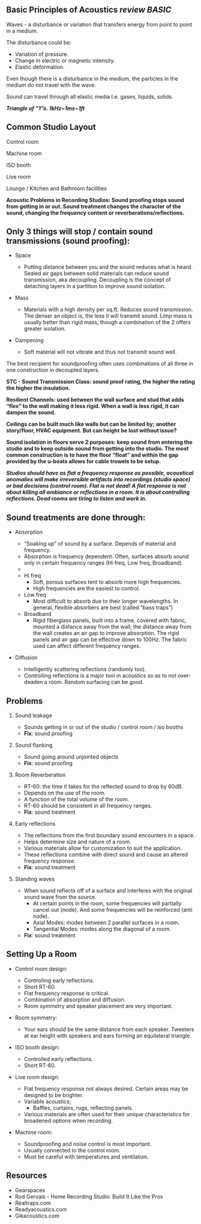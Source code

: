 ## Basic Principles of Acoustics *review BASIC*

Waves - a disturbance or variation that transfers energy from point to point in a medium.

The disturbance could be:

- Variation of pressure.
- Change in electric or magnetic intensity.
- Elastic deformation.

Even though there is a disturbance in the medium, the particles in the medium do not travel with the wave.

Sound can travel through all elastic media I.e. gases, liquids, solids.

***Triangle of “1”s. 1kHz~1ms~1ft***

  
## Common Studio Layout

Control room

Machine room

ISO booth

Live room

Lounge / Kitchen and Bathroom facilities

**Acoustic Problems in Recording Studios: Sound proofing stops sound from getting in or out. Sound treatment changes the character of the sound, changing the frequency content or reverberations/reflections.**


## Only 3 things will stop / contain sound transmissions (sound proofing):

- Space
	- Putting distance between you and the sound reduces what is heard. Sealed air gaps between solid materials can reduce sound transmission, aka decoupling. Decoupling is the concept of detaching layers in a partition to improve sound isolation.
- Mass
	- Materials with a high density per sq.ft. Reduces sound transmission. The denser an object is, the less it will transmit sound. Limp mass is usually better than rigid mass, though a combination of the 2 offers greater isolation.

- Dampening
	- Soft material will not vibrate and thus not transmit sound well.

The best recipient for soundproofing often uses combinations of all three in one construction in decoupled layers.

**STC - Sound Transmission Class: sound proof rating, the higher the rating the higher the insulation.**

**Resilient Channels: used between the wall surface and stud that adds “flex” to the wall making it less rigid. When a wall is less rigid, it can dampen the sound.**

**Ceilings can be built much like walls but can be limited by; another story/floor, HVAC equipment. But can height be lost without issue?**

**Sound isolation in floors serve 2 purposes: keep sound from entering the studio and to keep outside sound from getting into the studio. The most common construction is to have the floor “float” and within the gap provided by the u-boats allows for cable trowels to be setup.**

***Studios should have as flat a frequency response as possible, acoustical anomalies will make irreversible artifacts into recordings (studio space) or bad decisions (control room). Flat is not dead! A flat response is not about killing all ambiance or reflections in a room. It is about controlling reflections. Dead rooms are tiring to listen and work in.***


## Sound treatments are done through:
- Absorption
	- “Soaking up” of sound by a surface. Depends of material and frequency.
	- Absorption is frequency dependent. Often, surfaces absorb sound only in certain frequency ranges (Hi freq, Low freq, Broadband).
	- 
	- Hi freq
		- Soft, porous surfaces tent to absorb more high frequencies.
		- High frequencies are the easiest to control.
	- Low freq
		- Most difficult to absorb due to their longer wavelengths. In general, flexible absorbers are best (called “bass traps”)
	- Broadband
		- Rigid fiberglass panels, built into a frame, covered with fabric, mounted a distance away from the wall; the distance away from the wall creates an air gap to improve absorption. The rigid panels and air gap can be effective down to 100Hz. The fabric used can affect different frequency ranges.

- Diffusion
	- Intelligently scattering reflections (randomly too).
	- Controlling reflections is a major tool in acoustics so as to not over-deaden a room. Random surfacing can be good.

  

## Problems

1. Sound leakage
	- Sounds getting in or out of the studio / control room / iso booths
	- **Fix**: sound proofing

2. Sound flanking
	- Sound going around unjointed objects
	- **Fix**: sound proofing

3. Room Reverberation
	- RT-60: the time it takes for the reflected sound to drop by 60dB.
	- Depends on the use of the room.
	- A function of the total volume of the room.
	- RT-60 should be consistent in all frequency ranges.
	- **Fix**: sound treatment

4. Early reflections
	- The reflections from the first boundary sound encounters in a space.
	- Helps determine size and nature of a room.
	- Various materials allow for customization to suit the application.
	- These reflections combine with direct sound and cause an altered frequency response.
	- **Fix**: sound treatment

5. Standing waves
	- When sound reflects off of a surface and interferes with the original sound wave from the source.
		- At certain points in the room, some frequencies will partially cancel out (node). And some frequencies will be reinforced (anti node).
		- Axial Modes: modes between 2 parallel surfaces in a room.
		- Tangential Modes: modes along the diagonal of a room.
	- **Fix**: sound treatment

  

## Setting Up a Room

- Control room design:
	- Controlling early reflections.
	- Short RT-60.
	- Flat frequency response is critical.
	- Combination of absorption and diffusion.
	- Room symmetry and speaker placement are very important.

- Room symmetry:
	- Your ears should be the same distance from each speaker. Tweeters at ear height with speakers and ears forming an equilateral triangle.

- ISO booth design:
	- Controlled early reflections.
	- Short RT-60.

- Live room design:
	- Flat frequency response not always desired. Certain areas may be designed to be brighter.
	- Variable acoustics;
		- Baffles, curtains, rugs, reflecting panels.
	- Various materials are often used for their unique characteristics for broadened options when recording.

- Machine room:
	- Soundproofing and noise control is most important.
	- Usually connected to the control room.
	- Must be careful with temperatures and ventilation.


## Resources

- Gearspaces
- Rod Gervais - Home Recording Studio: Build It Like the Pros
- Realtraps.com
- Readyacoustics.com
- Gikacoustics.com